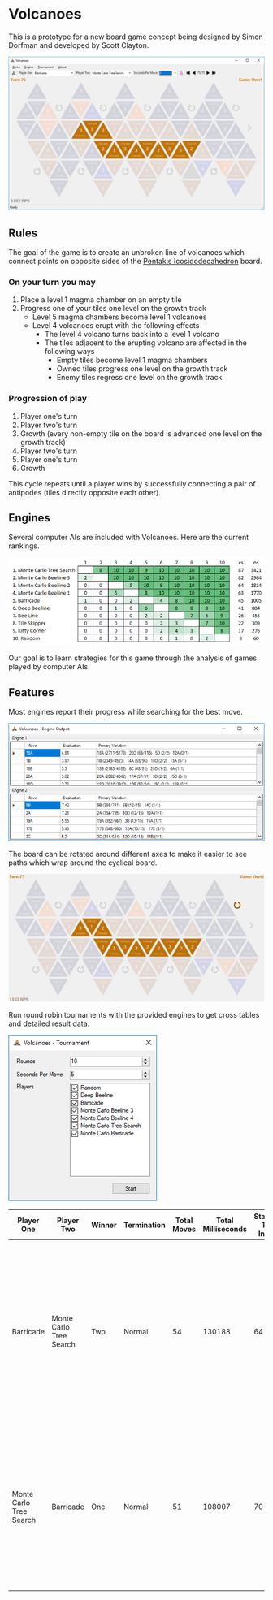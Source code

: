 # Volcanoes
This is a prototype for a new board game concept being designed by Simon Dorfman and developed by Scott Clayton.

![Board Concept](Concept/z-history-20181231a.png)

## Rules
The goal of the game is to create an unbroken line of volcanoes which connect points on 
opposite sides of the [Pentakis Icosidodecahedron](https://en.wikipedia.org/wiki/Pentakis_icosidodecahedron) board.

### On your turn you may
1. Place a level 1 magma chamber on an empty tile
2. Progress one of your tiles one level on the growth track
   * Level 5 magma chambers become level 1 volcanoes
   * Level 4 volcanoes erupt with the following effects
      * The level 4 volcano turns back into a level 1 volcano
      * The tiles adjacent to the erupting volcano are affected in the following ways
         * Empty tiles become level 1 magma chambers
         * Owned tiles progress one level on the growth track
         * Enemy tiles regress one level on the growth track

### Progression of play
1. Player one's turn
2. Player two's turn
3. Growth (every non-empty tile on the board is advanced one level on the growth track)
4. Player two's turn
5. Player one's turn
6. Growth

This cycle repeats until a player wins by successfully connecting a pair of antipodes (tiles directly opposite each other). 

## Engines
Several computer AIs are included with Volcanoes. Here are the current rankings.

![Board Concept](Concept/z-history-20181227.png)

Our goal is to learn strategies for this game through the analysis of games played by computer AIs.

## Features
Most engines report their progress while searching for the best move.

![Engine Output](Concept/z-history-20181231c.png)

The board can be rotated around different axes to make it easier to see paths which wrap around the cyclical board.

![Board Rotation](Concept/z-history-20181231b.gif)

Run round robin tournaments with the provided engines to get cross tables and detailed result data.

![Board Rotation](Concept/z-history-20181231d.png)

Player One | Player Two | Winner | Termination | Total Moves | Total Milliseconds | Starting Tile Index | Transcript
--- | --- | --- | --- | --- | --- | --- | ---
Barricade | Monte Carlo Tree Search | Two | Normal | 54 | 130188 | 64 | 17A 18D G 10C 10A G 5D 20D G 8B 8A G 13D 4C G 2B 2A G 3B 3A G 11C 3C G 15D 20B G 18C 18B G 19A 18D G 2C 19B G 19D 14C G 20D 20C G 12A 7D G 7A 10B G 7C 3D G 7A 4B G
Monte Carlo Tree Search | Barricade | One | Normal | 51 | 108007 | 70 | 18C 13B G 18A 6B G 9B 9A G 14D 16D G 9D 13C G 14B 1A G 3B 3A G 17A 20A G 12A 12C G 4D 3D G 5B 16C G 8A 17D G 1B 8B G 10A 7A G 1C 19B G 15D 16B G 4B 11B G

